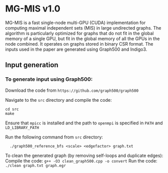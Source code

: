 # MG-MIS v1.0

MG-MIS is a fast single-node multi-GPU (CUDA) implementation for computing maximal independent sets (MIS) in large undirected graphs. The algorithm is particularly optimized for graphs that do not fit in the global memory of a single GPU, but fit in the global memory of all the GPUs in the node combined. It operates on graphs stored in binary CSR format. The inputs used in the paper are generated using Graph500 and Indigo3. 

## Input generation

### To generate input using Graph500:
  Download the code from `https://github.com/graph500/graph500`
  
  Navigate to the `src` directory and compile the code:
  
  ```
  cd src
  make
  ``` 
  
  Ensure that `mpicc` is installed and the path to `openmpi` is specified in `PATH` and `LD_LIBRARY_PATH`
  
  Run the following command from `src` directory:
      
      ./graph500_reference_bfs <scale> <edgefactor> graph.txt
 
To clean the generated graph (by removing self-loops and duplicate edges):
Compile the code: `g++ -O3 clean_graph500.cpp -o convert`
Run the code: `./clean graph.txt graph.egr`
